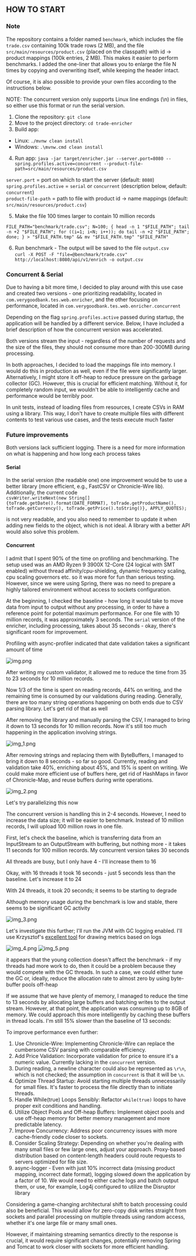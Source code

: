 ## HOW TO START

### Note
The repository contains a folder named `benchmark`, which includes the file `trade.csv` containing 100k trade rows (2 MB),
and the file `src/main/resources/product.csv` (placed on the classpath) with id -> product mappings (100k entries, 2 MB).
This makes it easier to perform benchmarks. I added the one-liner that allows you to enlarge the file N times by copying and overwriting itself, while keeping the header intact.

Of course, it is also possible to provide your own files according to the instructions below.

NOTE: The concurrent version only supports Linux line endings (\n) in files, so either use this format or run the serial version.

1. Clone the repository: `git clone`
2. Move to the project directory: `cd trade-enricher`
3. Build app:   
- Linux: `./mvnw clean install`  
- Windows: `.\mvnw.cmd clean install`
4. Run app: 
  `java -jar target/enricher.jar --server.port=8080 --spring.profiles.active=concurrent --product-file-path=src/main/resources/product.csv`

`server.port` = port on which to start the server (default: `8080`)  
`spring.profiles.active` = `serial` or `concurrent` (description below, default: `concurrent`)  
`product-file-path` = path to file with product id -> name mappings (default: `src/main/resources/product.csv`)

5. Make the file 100 times larger to contain 10 million records

```
FILE_PATH="benchmark/trade.csv"; N=100; { head -n 1 "$FILE_PATH"; tail -n +2 "$FILE_PATH"; for ((i=1; i<N; i++)); do tail -n +2 "$FILE_PATH"; done; } > "$FILE_PATH.tmp" && mv "$FILE_PATH.tmp" "$FILE_PATH"
```

6. Run benchmark - The output will be saved to the file `output.csv`    
`curl -X POST -F "file=@benchmark/trade.csv" http://localhost:8080/api/v1/enrich -o output.csv`

### Concurrent & Serial

Due to having a bit more time, I decided to play around with this use case and created two versions - one prioritizing readability, 
located in `com.verygoodbank.tes.web.enricher`, and the other focusing on performance, located in `com.verygoodbank.tes.web.enricher.concurrent`

Depending on the flag `spring.profiles.active` passed during startup, the application will be handled by a different service.
Below, I have included a brief description of how the concurrent version was accelerated.

Both versions stream the input - regardless of the number of requests and the size of the files, they should not consume more than 200-300MB during processing.

In both approaches, I decided to load the mappings file into memory. I would do this in production as well, even if the file were significantly larger. Alternatively,
I might store it off-heap to reduce pressure on the garbage collector (GC). However, this is crucial for efficient matching. Without it, for completely random input, we wouldn't be 
able to intelligently cache and performance would be terribly poor.

In unit tests, instead of loading files from resources, I create CSVs in RAM using a library. 
This way, I don't have to create multiple files with different contents to test various use cases, and the tests execute much faster

### Future improvements
Both versions lack sufficient logging. There is a need for more information on what is happening and how long each process takes

#### Serial
In the serial version (the readable one) one improvement would be to use a better library (more efficient, e.g., FastCSV or Chronicle-Wire lib). Additionally, the current code  
`csvWriter.writeNext(new String[]{toTrade.getDate().format(DATE_FORMAT), toTrade.getProductName(), toTrade.getCurrency(), toTrade.getPrice().toString()}, APPLY_QUOTES);`  

is not very readable, and you also need to remember to update it when adding new fields to the object, which is not ideal. A library with a better API would also solve this problem.

#### Concurrent
I admit that I spent 90% of the time on profiling and benchmarking. The setup used was an AMD Ryzen 9 3900X 12-Core (24 logical with SMT enabled) without thread affinity/cpu-shielding, 
dynamic frequency scaling, cpu scaling governors etc. so it was more for fun than serious testing. 
However, since we were using Spring, there was no need to prepare a highly tailored environment without access to sockets configuration.


At the beginning, I checked the baseline - how long it would take to move data from input to output without any processing, in order to have a reference point for potential maximum performance.
For one file with 10 million records, it was approximately 3 seconds. The `serial` version of the enricher, including processing, takes about 35 seconds - okay, there's significant room for improvement.

Profiling with async-profiler indicated that date validation takes a significant amount of time

![img.png](img/img.png)

After writing my custom validator, it allowed me to reduce the time from 35 to 23 seconds for 10 million records.

Now 1/3 of the time is spent on reading records, 44% on writing, and the remaining time is consumed by our validations during reading. 
Generally, there are too many string operations happening on both ends due to CSV parsing library. Let's get rid of that as well

After removing the library and manually parsing the CSV, I managed to bring it down to 13 seconds for 10 million records. 
Now it's still too much happening in the application involving strings.

![img_1.png](img/img_1.png)

After removing strings and replacing them with ByteBuffers, I managed to bring it down to 8 seconds - so far so good.
Currently, reading and validation take 40%, enriching about 45%, and 15% is spent on writing. We could make more efficient use of buffers here, get rid of HashMaps in favor of Chronicle-Map, and reuse buffers during write operations.

![img_2.png](img/img_2.png)

Let's try parallelizing this now

The concurrent version is handling this in 2-4 seconds. However, I need to increase the data size; it will be easier to benchmark. Instead of 10 million records, I will upload 100 million rows in one file.

First, let's check the baseline, which is transferring data from an InputStream to an OutputStream with buffering, but nothing more - it takes 11 seconds for 100 million records. My concurrent version takes 30 seconds

All threads are busy, but I only have 4 - I'll increase them to 16

Okay, with 16 threads it took 16 seconds - just 5 seconds less than the baseline. Let's increase it to 24

With 24 threads, it took 20 seconds; it seems to be starting to degrade

Although memory usage during the benchmark is low and stable, there seems to be significant GC activity

![img_3.png](img/img_3.png)

Let's investigate this further; I'll run the JVM with GC logging enabled. I'll use Krzysztof's [excellent tool](https://github.com/krzysztofslusarski/jvm-gc-logs-analyzer) for drawing metrics based on logs

![img_4.png](img/img_4.png)
![img_5.png](img/img_5.png)

it appears that the young collection doesn't affect the benchmark - if my threads had more work to do, then it could be a problem because they would compete with the GC threads.
In such a case, we could either tune the GC or, ideally, reduce the allocation rate to almost zero by using byte-buffer pools off-heap

If we assume that we have plenty of memory, I managed to reduce the time to 13 seconds by allocating large buffers and batching writes to the output stream. However, at that point, the application was consuming up to 8GB of memory. 
We could approach this more intelligently by caching these buffers in thread locals. I'm still 15% slower than the baseline of 13 seconds:

To improve performance even further:

1. Use Chronicle-Wire: Implementing Chronicle-Wire can replace the cumbersome CSV parsing with comparable efficiency.
2. Add Price Validation: Incorporate validation for price to ensure it's a numeric value. Currently lacking in the `concurrent` version.
3. During reading, a newline character could also be represented as `\r\n`, which is not checked; the assumption in `concurrent` is that it will be `\n`.
4. Optimize Thread Startup: Avoid starting multiple threads unnecessarily for small files. It's faster to process the file directly than to initiate threads.
5. Handle While(true) Loops Sensibly: Refactor `while(true)` loops to have proper exit conditions and handling.
6. Utilize Object Pools and Off-heap Buffers: Implement object pools and use off-heap memory for better memory management and more predictable latency.
7. Improve Concurrency: Address poor concurrency issues with more cache-friendly code closer to sockets.
8. Consider Scaling Strategy: Depending on whether you're dealing with many small files or few large ones, adjust your approach. Proxy-based distribution based on content-length headers could route requests to servers optimized for file size.
9. async-logger -
   Even with just 10% incorrect data (missing product mapping, incorrect date format), logging slowed down the application by a factor of 10. We would need to either cache logs and batch output them, or use, for example, Log4j configured to utilize the Disruptor library

Considering a game-changing architectural shift to batch processing could also be beneficial. 
This would allow for zero-copy disk writes straight from sockets and parallel processing on multiple threads using random access, 
whether it's one large file or many small ones.

However, if maintaining streaming semantics directly to the response is crucial, it would require significant changes, potentially removing Spring and Tomcat to work closer with sockets for more efficient handling.